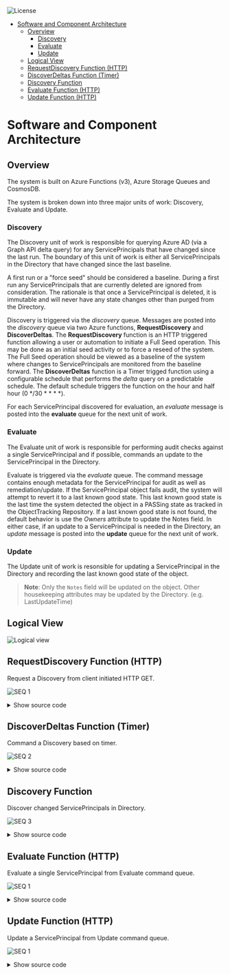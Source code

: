 ![License](https://img.shields.io/badge/license-MIT-green.svg)
- [Software and Component Architecture](#software-and-component-architecture)
  - [Overview](#overview)
    - [Discovery](#discovery)
    - [Evaluate](#evaluate)
    - [Update](#update)
  - [Logical View](#logical-view)
  - [RequestDiscovery Function (HTTP)](#requestdiscovery-function-http)
  - [DiscoverDeltas Function (Timer)](#discoverdeltas-function-timer)
  - [Discovery Function](#discovery-function)
  - [Evaluate Function (HTTP)](#evaluate-function-http)
  - [Update Function (HTTP)](#update-function-http)

# Software and Component Architecture
## Overview
The system is built on Azure Functions (v3), Azure Storage Queues and CosmosDB.  

The system is broken down into three major units of work: Discovery, Evaluate and Update.  

### Discovery
The Discovery unit of work is responsible for querying Azure AD (via a Graph API delta query) for any ServicePrincipals that have changed since the last run.  The boundary of this unit of work is either all ServicePrincipals in the Directory that have changed since the last baseline.

A first run or a "force seed" should be considered a baseline.  During a first run any ServicePrincipals that are currently deleted are ignored from consideration. The rationale is that once a ServicePrincipal is deleted, it is immutable and will never have any state changes other than purged from the Directory.

Discovery is triggered via the _discovery_ queue.  Messages are posted into the _discovery_ queue via two Azure functions, **RequestDiscovery** and **DiscoverDeltas**.  The **RequestDiscovery** function is an HTTP triggered function allowing a user or automation to initiate a Full Seed operation.  This may be done as an initial seed activity or to force a reseed of the system.  The Full Seed operation should be viewed as a baseline of the system where changes to ServicePrincipals are monitored from the baseline forward.  The **DiscoverDeltas** function is a Timer trigged function using a configurable schedule that performs the _delta_ query on a predictable schedule.  The default schedule triggers the function on the hour and half hour (0 */30 * * * *).  

For each ServicePrincipal discovered for evaluation, an _evaluate_ message is posted into the **evaluate** queue for the next unit of work.

### Evaluate
The Evaluate unit of work is responsible for performing audit checks against a single ServicePrincipal and if possible, commands an update to the ServicePrincipal in the Directory.  

Evaluate is triggered via the _evaluate_ queue.  The command message contains enough metadata for the ServicePrincipal for audit as well as remediation/update.  If the ServicePrincipal object fails audit, the system will attempt to revert it to a last known good state.  This last known good state is the last time the system detected the object in a PASSing state as tracked in the ObjectTracking Repository.  If a last known good state is not found, the default behavior is use the _Owners_ attribute to update the Notes field.  In either case, if an update to a ServicePrincipal is needed in the Directory, an _update_ message is posted into the **update** queue for the next unit of work.

### Update
The Update unit of work is resonsible for updating a ServicePrincipal in the Directory and recording the last known good state of the object.  

>**Note**: Only the `Notes` field will be updated on the object.  Other housekeeping attributes may be updated by the Directory. (e.g. LastUpdateTime)



## Logical View
![Logical view](images/architecture-logical-view.png)

## RequestDiscovery Function (HTTP)
Request a Discovery from client initiated HTTP GET.

<div class="mermaid" id="seq_requestdiscoveryhttp">

![SEQ 1](images/seq_requestdiscoveryhttp.svg)

<details>
    <summary>Show source code</summary>
    ```mermaid
    sequenceDiagram
        participant C as client
        participant F as RequestDiscovery Function
        participant P as ServicePrincipalProcessor
        participant AC as Activity Context
        participant AS as Activity Service
        participant AR as Activity Repository
        participant QS as Queue Service
        participant DQ as DiscoveryQueue

        C ->>+F: HTTP GET full=true redirect=true
        % Create Activity %
        F ->>+AS: CreateContext(tracked)
        AS ->> AC: ctor()
        AC -->> AS: activity context
        AS ->> AR: Put()
        AR -->> AS: activity context
        AS -->>-F: activity context

        F ->>+P: RequestDiscovery()
        P ->>+QS: Send(RequestDiscoveryCommand)
        QS ->>+DQ: RequestDiscoveryCommand
        DQ -->>-QS: Success
        QS -->>-P: Success

        F ->> AC: end()
        F ->> AC: dispose()
        AC ->> AS: Put()
        AS ->>+AR: UpsertDocumentAsync
        AR -->>-AS: document

        F -->>-C: 200
    ```
</details>
</div>

## DiscoverDeltas Function (Timer)
Command a Discovery based on timer.

<div class="mermaid" id="seq_requestdiscoverytimer">

![SEQ 2](images/seq_requestdiscoverytimer.svg)
    
<details>
    <summary>Show source code</summary>
    ```mermaid
    sequenceDiagram
        participant C as Timer
        participant F as RequestDiscovery Function
        participant P as ServicePrincipalProcessor
        participant AC as Activity Context
        participant AS as Activity Service
        participant AR as Activity Repository
        participant QS as Queue Service
        participant DQ as DiscoveryQueue

        C ->>+F: 0 */30 * * * *

        % Create Activity %
        F ->>+AS: CreateContext(tracked)
        AS ->> AC: ctor()
        AC -->> AS: activity context
        AS ->> AR: Put()
        AR -->> AS: activity context
        AS -->>-F: activity context

        F ->>+P: RequestDiscovery()
        P ->>+QS: Send(RequestDiscoveryCommand)
        QS ->>+DQ: RequestDiscoveryCommand
        DQ -->>-QS: Success
        QS -->>-P: Success

        F ->> AC: end()
        F ->> AC: dispose()
        AC ->> AS: Put()
        AS ->>+AR: UpsertDocumentAsync
        AR -->>-AS: document

        F -->>-C: 200
    ```
</details>
</div>


## Discovery Function
Discover changed ServicePrincipals in Directory.

<div class="mermaid" id="seq_discoveryfunction">

![SEQ 3](images/seq_discoveryfunction.svg)

<details>
    <summary>Show source code</summary>
    ```mermaid
    sequenceDiagram
        participant DQ as DiscoveryQueue
        participant F as Discovery Function
        participant P as ServicePrincipal Processor
        participant AS as Activity Service
        participant AC as Activity Context
        participant AR as Activity Repository
        participant GH as Graph Helper
        participant GS as Graph Service
        participant QS as Queue Service
        participant EQ as Evaluate Queue
        participant CS as Config Service
        participant CR as Config Repository


        DQ -->>F: request command

        % Create Activity %
        F ->>+AS: CreateContext(tracked, lock)
        AS ->> AC: ctor()
        AC -->> AS: activity context
        AS ->> AR: Put()
        AR -->> AS: activity context
        AS -->>-F: activity context

        alt Processor Locked
            F ->> AC: Failed
        else Processor Unlocked
            F ->>+P: DiscoverDeltas(FullSeed)
            P ->>+GH: GetDeltaGraphObjects()
            loop while NextPageRequest != null
            GH ->> GS: NextPageRequest.GetAsync()
            GS -->> GH: Page (200 records)
            GH ->> GH: Prune Removed / Add to List
            end
            GH -->>-P: (metrics, IEnumerable::ServicePrincipal)


            loop each ServicePrincipal in list
            P ->>+GH: GetGraphObjectWithOwners
            GH -->>-P: ServicePrincipal
            P ->> P: contruct ServicePrincipalModel
            P ->>+QS: Send EvaluateServicePrincpalCommand
            QS ->> EQ: EvaluateServicePrincipalCommand
            EQ -->>QS: Success
            QS -->>-P: Success
            end
            P ->> P: Update Config (DeltaLink, RunState)
            P ->>+CS: Put
            CS ->>+CR: ReplaceDocumentAsync
            CR -->>-CS: ProcessorConfiguration
            CS -->>-P: ProcessorConfiguration

            P ->> AC: MergeMetrics
            P ->> AS: Put()
            AS ->>+AR: UpsertDocumentAsync
            AR -->>-AS: document
        end

        F ->> AC: end()
        F ->> AC: dispose()
        AC ->> AS: Put()
        AS ->>+AR: UpsertDocumentAsync
        AR -->>-AS: document

        P -->>-F: metrics
    ```
</details>
</div>


## Evaluate Function (HTTP)
Evaluate a single ServicePrincipal from Evaluate command queue.

<div class="mermaid" id="seq_evaluate">

![SEQ 1](images/seq_evaluate.svg)

<details>
    <summary>Show source code</summary>
    ```mermaid
    sequenceDiagram
        participant CQ as EvaluateQueue
        participant F as Evaluate Function
        participant P as ServicePrincipal Processor
        participant AS as Activity Service
        participant AC as Activity Context
        participant AR as Activity Repository
        participant QSF as Queue Service Factory
        participant V as Validator
        participant AUD as Audit Service
        participant QS as Queue Service
        participant OTS as Object Tracking Service
        participant UQ as Update Queue

        CQ -->>F: request command

        % Create Activity %
        F ->>+AS: CreateContext(tracked, lock)
        AS ->> AC: ctor()
        AC -->> AS: activity context
        AS ->> AR: Put()
        AR -->> AS: activity context
        AS -->>-F: activity context

        % Core Logic %
        F ->>+P: Evaluate(model)
        P ->>+QSF: Create (update queue)
        QSF ->>-P: QueueService

        loop for each validator
        P ->>+V: Validate(model)
        V ->>-P: errors
        end

        alt error count > 0
            loop for each error
            P ->> AUD: PutFail
            end
            alt HasOwners == true
                    P ->>+QS: UpdateCommand
                    QS ->> UQ: ServicePrincipalUpdateCommand
                    UQ --> QS: Success
                    QS -->-P: Success
            else
                P ->> OTS: Get Last Known Good
                alt has Last Known Good
                    P ->>+QS: UpdateCommand
                    QS ->> UQ: ServicePrincipalUpdateCommand
                    UQ --> QS: Success
                    QS -->-P: Success
                else
                    P ->> AUD: PutFail (cannot remediate)
                end
            end
        else error count == 0
            P ->> OTS: Put(model)
            P ->> AUD: PutPass
        end
        P -->>-F: Success

        % Termination %
        F ->> AC: end()
        F ->> AC: dispose()
        AC ->> AS: Put()
        AS ->>+AR: UpsertDocumentAsync
        AR -->>-AS: document
    ```
</details>
</div>

## Update Function (HTTP)
Update a ServicePrincipal from Update command queue.

<div class="mermaid" id="seq_update">

![SEQ 1](images/seq_update.svg)

<details>
    <summary>Show source code</summary>
    ```mermaid
    sequenceDiagram
            participant CQ as EvaluateQueue
            participant F as Evaluate Function
            participant P as ServicePrincipal Processor
            participant AS as Activity Service
            participant AC as Activity Context
            participant AR as Activity Repository
            participant GH as Graph Helper
            participant GS as Graph Service

            participant AUD as Audit Service

            CQ -->>F: request command

            % Create Activity %
            F ->>+AS: CreateContext(tracked, lock)
            AS ->> AC: ctor()
            AC -->> AS: activity context
            AS ->> AR: Put()
            AR -->> AS: activity context
            AS -->>-F: activity context

            % Core Logic %
            F ->>+P: Update(model)

            alt UpdateMode == Update
                P ->> GH: Patch(ServicePrincipal)
                GH ->> GS: Update(ServicePrincipal)
                P ->> AUD: PutChange
            end

            P -->>-F: Success

            % Termination %
            F ->> AC: end()
            F ->> AC: dispose()
            AC ->> AS: Put()
            AS ->>+AR: UpsertDocumentAsync
            AR -->>-AS: document
    ```    
</details>
</div>